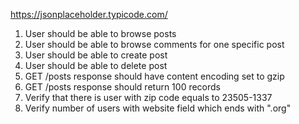 https://jsonplaceholder.typicode.com/

1. User should be able to browse posts
2. User should be able to browse comments for one specific post
3. User should be able to create post
4. User should be able to delete post
5. GET /posts response should have content encoding set to gzip
6. GET /posts response should return 100 records
7. Verify that there is user with zip code equals to 23505-1337
8. Verify number of users with website field which ends with ".org"
